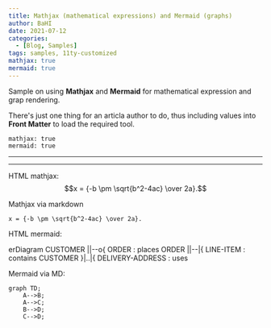 ```yaml
---
title: Mathjax (mathematical expressions) and Mermaid (graphs)
author: BaHI
date: 2021-07-12
categories:
  - [Blog, Samples]
tags: samples, 11ty-customized
mathjax: true
mermaid: true
---
```


Sample on using **Mathjax** and **Mermaid** for mathematical expression and grap rendering.

There's just one thing for an articla author to do, thus including values into **Front Matter** to load the required tool.
```
mathjax: true
mermaid: true
```
---

---

HTML mathjax:
$$x = {-b \pm \sqrt{b^2-4ac} \over 2a}.$$

Mathjax via markdown
```mathjax
x = {-b \pm \sqrt{b^2-4ac} \over 2a}.
```

HTML mermaid:
<div class="mermaid">
erDiagram
    CUSTOMER ||--o{ ORDER : places
    ORDER ||--|{ LINE-ITEM : contains
    CUSTOMER }|..|{ DELIVERY-ADDRESS : uses
</div>

Mermaid via MD:
```mermaid
graph TD;
    A-->B;
    A-->C;
    B-->D;
    C-->D;
```
